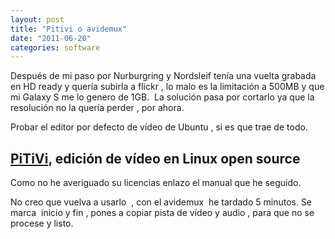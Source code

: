 ```yaml
---
layout: post
title: "Pitivi o avidemux"
date: "2011-06-20"
categories: software
---
```


Después de mi paso por Nurburgring y Nordsleif tenía una vuelta grabada en HD ready y quería subirla a flickr , lo malo es la limitación a 500MB y que mi Galaxy S me lo genero de 1GB.  La solución pasa por cortarlo ya que la resolución no la quería perder , por ahora.

Probar el editor por defecto de vídeo de Ubuntu , si es que trae de todo.

## [PiTiVi](https://www.ajpdsoft.com/modules.php?name=News&file=article&sid=526 "Pitivi"), edición de vídeo en Linux open source

Como no he averiguado su licencias enlazo el manual que he seguido.

No creo que vuelva a usarlo  , con el avidemux  he tardado 5 minutos. Se marca  inicio y fin , pones a copiar pista de vídeo y audio , para que no se procese y listo.
